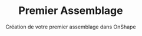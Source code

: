 ---
layout: documentation
hide_hero: false
hero_image: image.png
hero_darken: true
image: image.png
component_toc: true
doc_header: true
type: onshape

title: Premier Assemblage
subtitle: Création de votre premier assemblage dans OnShape
description: 
external_link: https://makerspace-amiens.fr/tutorials/cao/onshape/onshape-premier-assemblage/
---